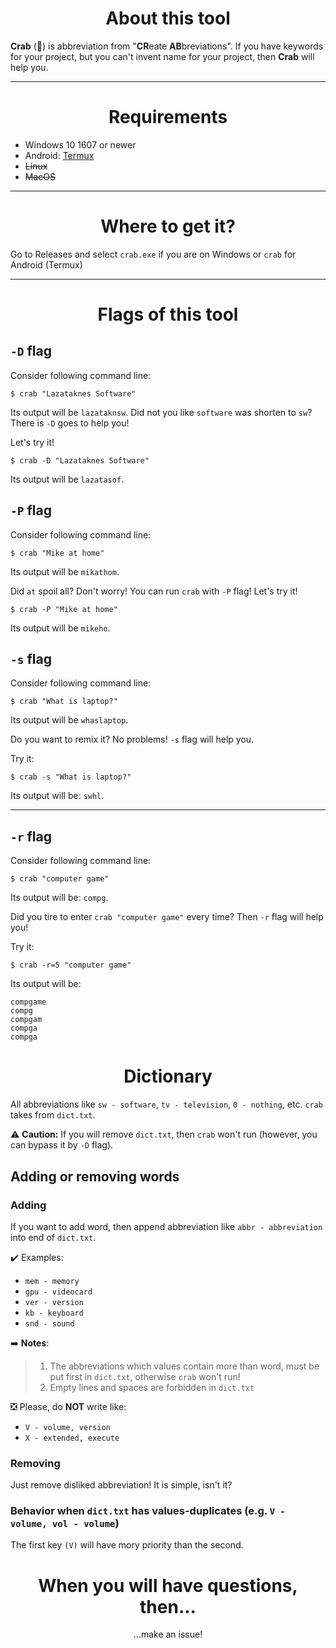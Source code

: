 <DIV ALIGN="CENTER"><H1>About this tool</H1></DIV>

**Crab** (🦀) is abbreviation from "**CR**eate **AB**breviations". If you have keywords for your project, but you can't invent name for your project, then **Crab** will help you.

---

<DIV ALIGN="CENTER"><H1>Requirements</H1></DIV>

* Windows 10 1607 or newer
* Android: [Termux](https://github.com/termux/termux-app)
* <S>Linux</S>
* <S>MacOS</S>

---

<DIV ALIGN="CENTER"><H1>Where to get it?</H1></DIV>

Go to Releases and select `crab.exe` if you are on Windows or `crab` for Android (Termux)

---

<DIV ALIGN="CENTER"><H1>Flags of this tool</H1></DIV>

## `-D` flag
Consider following command line:

`$ crab "Lazataknes Software"`

Its output will be `lazataknsw`. Did not you like `software` was shorten to `sw`? There is `-D` goes to help you!

Let's try it!

`$ crab -D "Lazataknes Software"`

Its output will be `lazatasof`.

## `-P` flag
Consider following command line:

`$ crab "Mike at home"`

Its output will be `mikathom`.

Did `at` spoil all? Don't worry! You can run `crab` with `-P` flag! Let's try it!

`$ crab -P "Mike at home"`

Its output will be `mikeho`.

## `-s` flag
Consider following command line:

`$ crab "What is laptop?"`

Its output will be `whaslaptop`.

Do you want to remix it? No problems! `-s` flag will help you.

Try it:

`$ crab -s "What is laptop?"`

Its output will be: `swhl`.

---

## `-r` flag
Consider following command line:

`$ crab "computer game"`

Its output will be: `compg`.

Did you tire to enter `crab "computer game"` every time? Then `-r` flag will help you!

Try it:

`$ crab -r=5 "computer game"`

Its output will be:
```
compgame
compg
compgam
compga
compga
```

<DIV ALIGN="CENTER"><H1>Dictionary</H1></DIV>

All abbreviations like `sw - software`, `tv - television`, `0 - nothing`, etc. `crab` takes from `dict.txt`. 

⚠️ **Caution:** If you will remove `dict.txt`, then `crab` won't run (however, you can bypass it by `-D` flag).

## Adding or removing words
### Adding
If you want to add word, then append abbreviation like `abbr - abbreviation` into end of `dict.txt`.

✔️ Examples:

* `mem - memory`
* `gpu - videocard`
* `ver - version`
* `kb - keyboard`
* `snd - sound`

➡️ **Notes**: 
> 1. The abbreviations which values contain more than word, must be put first in `dict.txt`, otherwise `crab` won't run!
> 2. Empty lines and spaces are forbidden in `dict.txt`

❎ Please, do **NOT** write like:
* `V - volume, version`
* `X - extended, execute`

### Removing
Just remove disliked abbreviation! It is simple, isn't it?

### Behavior when `dict.txt` has values-duplicates (e.g. `V - volume, vol - volume`)
The first key `(V)` will have mory priority than the second.

<DIV ALIGN="CENTER">
  <H1>When you will have questions, then...</H1>
  <span>...make an issue!</span>
</DIV>

